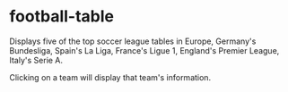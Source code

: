 # football-table

Displays five of the top soccer league tables in Europe, 
Germany's Bundesliga, 
Spain's La Liga,
France's Ligue 1,
England's Premier League,
Italy's Serie A.

Clicking on a team will display that team's information.

